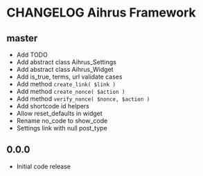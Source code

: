 # CHANGELOG Aihrus Framework

## master
* Add TODO
* Add abstract class Aihrus_Settings
* Add abstract class Aihrus_Widget
* Add is_true, terms, url validate cases
* Add method `create_link( $link )`
* Add method `create_nonce( $action )`
* Add method `verify_nonce( $nonce, $action )`
* Add shortcode id helpers
* Allow reset_defaults in widget
* Rename no_code to show_code
* Settings link with null post_type

## 0.0.0
* Initial code release 